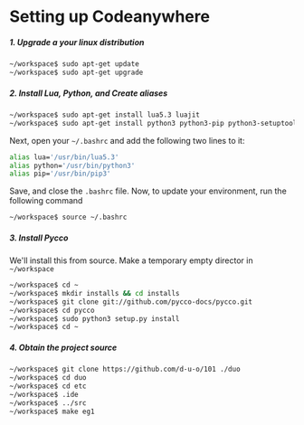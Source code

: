 # Setting up Codeanywhere

##### 1. Upgrade a your linux distribution
```sh
~/workspace$ sudo apt-get update
~/workspace$ sudo apt-get upgrade
```

##### 2. Install Lua, Python, and Create aliases
```sh
~/workspace$ sudo apt-get install lua5.3 luajit
~/workspace$ sudo apt-get install python3 python3-pip python3-setuptools
```

Next, open your `~/.bashrc` and add the following two lines to it:

```sh
alias lua='/usr/bin/lua5.3'
alias python='/usr/bin/python3'
alias pip='/usr/bin/pip3'
```

Save, and close the `.bashrc` file. Now, to update your environment, run the following command

```sh
~/workspace$ source ~/.bashrc
```

##### 3. Install Pycco

We'll install this from source. Make a temporary empty director in `~/workspace`

```sh
~/workspace$ cd ~
~/workspace$ mkdir installs && cd installs 
~/workspace$ git clone git://github.com/pycco-docs/pycco.git
~/workspace$ cd pycco
~/workspace$ sudo python3 setup.py install
~/workspace$ cd ~
```
##### 4. Obtain the project source

```sh 
~/workspace$ git clone https://github.com/d-u-o/101 ./duo
~/workspace$ cd duo
~/workspace$ cd etc
~/workspace$ .ide
~/workspace$ ../src
~/workspace$ make eg1
```


